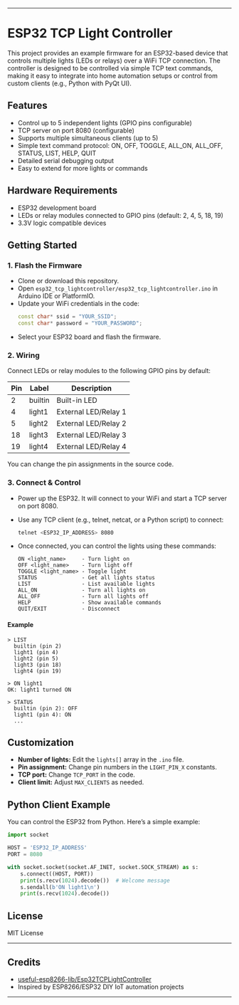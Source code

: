

---

# ESP32 TCP Light Controller

This project provides an example firmware for an ESP32-based device that controls multiple lights (LEDs or relays) over a WiFi TCP connection. The controller is designed to be controlled via simple TCP text commands, making it easy to integrate into home automation setups or control from custom clients (e.g., Python with PyQt UI).

## Features

- Control up to 5 independent lights (GPIO pins configurable)
- TCP server on port 8080 (configurable)
- Supports multiple simultaneous clients (up to 5)
- Simple text command protocol: ON, OFF, TOGGLE, ALL_ON, ALL_OFF, STATUS, LIST, HELP, QUIT
- Detailed serial debugging output
- Easy to extend for more lights or commands

## Hardware Requirements

- ESP32 development board
- LEDs or relay modules connected to GPIO pins (default: 2, 4, 5, 18, 19)
- 3.3V logic compatible devices

## Getting Started

### 1. Flash the Firmware

- Clone or download this repository.
- Open `esp32_tcp_lightcontroller/esp32_tcp_lightcontroller.ino` in Arduino IDE or PlatformIO.
- Update your WiFi credentials in the code:
  ```cpp
  const char* ssid = "YOUR_SSID";
  const char* password = "YOUR_PASSWORD";
  ```
- Select your ESP32 board and flash the firmware.

### 2. Wiring

Connect LEDs or relay modules to the following GPIO pins by default:

| Pin | Label    | Description         |
|-----|----------|---------------------|
| 2   | builtin  | Built-in LED        |
| 4   | light1   | External LED/Relay 1|
| 5   | light2   | External LED/Relay 2|
| 18  | light3   | External LED/Relay 3|
| 19  | light4   | External LED/Relay 4|

You can change the pin assignments in the source code.

### 3. Connect & Control

- Power up the ESP32. It will connect to your WiFi and start a TCP server on port 8080.
- Use any TCP client (e.g., telnet, netcat, or a Python script) to connect:

  ```bash
  telnet <ESP32_IP_ADDRESS> 8080
  ```

- Once connected, you can control the lights using these commands:

  ```
  ON <light_name>     - Turn light on
  OFF <light_name>    - Turn light off
  TOGGLE <light_name> - Toggle light
  STATUS              - Get all lights status
  LIST                - List available lights
  ALL_ON              - Turn all lights on
  ALL_OFF             - Turn all lights off
  HELP                - Show available commands
  QUIT/EXIT           - Disconnect
  ```

#### Example

```
> LIST
  builtin (pin 2)
  light1 (pin 4)
  light2 (pin 5)
  light3 (pin 18)
  light4 (pin 19)

> ON light1
OK: light1 turned ON

> STATUS
  builtin (pin 2): OFF
  light1 (pin 4): ON
  ...
```

## Customization

- **Number of lights:** Edit the `lights[]` array in the `.ino` file.
- **Pin assignment:** Change pin numbers in the `LIGHT_PIN_X` constants.
- **TCP port:** Change `TCP_PORT` in the code.
- **Client limit:** Adjust `MAX_CLIENTS` as needed.

## Python Client Example

You can control the ESP32 from Python. Here’s a simple example:

```python
import socket

HOST = 'ESP32_IP_ADDRESS'
PORT = 8080

with socket.socket(socket.AF_INET, socket.SOCK_STREAM) as s:
    s.connect((HOST, PORT))
    print(s.recv(1024).decode())  # Welcome message
    s.sendall(b'ON light1\n')
    print(s.recv(1024).decode())
```

## License

MIT License

---

## Credits

- [useful-esp8266-lib/Esp32TCPLightController](https://github.com/useful-esp8266-lib/Esp32TCPLightController)
- Inspired by ESP8266/ESP32 DIY IoT automation projects

---

